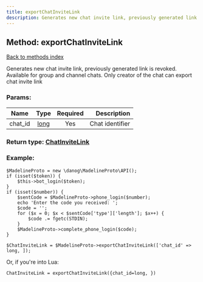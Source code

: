 ```yaml
---
title: exportChatInviteLink
description: Generates new chat invite link, previously generated link is revoked. Available for group and channel chats. Only creator of the chat can export chat invite link
---
```

## Method: exportChatInviteLink  
[Back to methods index](index.md)


Generates new chat invite link, previously generated link is revoked. Available for group and channel chats. Only creator of the chat can export chat invite link

### Params:

| Name     |    Type       | Required | Description |
|----------|:-------------:|:--------:|------------:|
|chat\_id|[long](../types/long.md) | Yes|Chat identifier|


### Return type: [ChatInviteLink](../types/ChatInviteLink.md)

### Example:


```
$MadelineProto = new \danog\MadelineProto\API();
if (isset($token)) {
    $this->bot_login($token);
}
if (isset($number)) {
    $sentCode = $MadelineProto->phone_login($number);
    echo 'Enter the code you received: ';
    $code = '';
    for ($x = 0; $x < $sentCode['type']['length']; $x++) {
        $code .= fgetc(STDIN);
    }
    $MadelineProto->complete_phone_login($code);
}

$ChatInviteLink = $MadelineProto->exportChatInviteLink(['chat_id' => long, ]);
```

Or, if you're into Lua:

```
ChatInviteLink = exportChatInviteLink({chat_id=long, })
```

